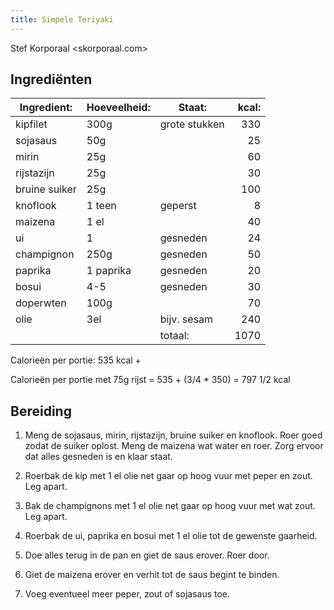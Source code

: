 ```yaml
---
title: Simpele Teriyaki
---
```


Stef Korporaal <skorporaal.com>

## Ingrediënten

| Ingredient:   | Hoeveelheid: | Staat:        | kcal: |
| ------------- | ------------ | ------------- | ----: |
| kipfilet      | 300g         | grote stukken |   330 |
| sojasaus      | 50g          |               |    25 |
| mirin         | 25g          |               |    60 |
| rijstazijn    | 25g          |               |    30 |
| bruine suiker | 25g          |               |   100 |
| knoflook      | 1 teen       | geperst       |     8 |
| maizena       | 1 el         |               |    40 |
| ui            | 1            | gesneden      |    24 |
| champignon    | 250g         | gesneden      |    50 |
| paprika       | 1 paprika    | gesneden      |    20 |
| bosui         | 4-5          | gesneden      |    30 |
| doperwten     | 100g         |               |    70 |
| olie          | 3el          | bijv. sesam   |   240 |
|               |              | totaal:       |  1070 |

Calorieën per portie: 535 kcal +

Calorieën per portie met 75g rijst = 535 + (3/4 \* 350) = 797 1/2 kcal

## Bereiding

1. Meng de sojasaus, mirin, rijstazijn, bruine suiker en knoflook. Roer goed zodat de suiker oplost. Meng de maizena wat water en roer. Zorg ervoor dat alles gesneden is en klaar staat.

1. Roerbak de kip met 1 el olie net gaar op hoog vuur met peper en zout. Leg apart.

1. Bak de champignons met 1 el olie net gaar op hoog vuur met wat zout. Leg apart.

1. Roerbak de ui, paprika en bosui met 1 el olie tot de gewenste gaarheid.

1. Doe alles terug in de pan en giet de saus erover. Roer door.

1. Giet de maizena erover en verhit tot de saus begint te binden.

1. Voeg eventueel meer peper, zout of sojasaus toe.
